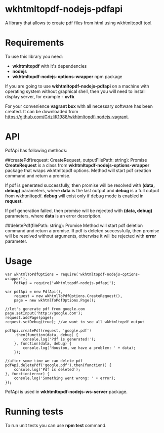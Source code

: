 # wkhtmltopdf-nodejs-pdfapi

A library that allows to create pdf files from html using wkhtmltopdf tool.

# Requirements

To use this library you need:

- **wkhtmltopdf** with it's dependencies
- **nodejs**
- **wkhtmltopdf-nodejs-options-wrapper** npm package

If you are going to use **wkhtmltopdf-nodejs-pdfapi** on a machine with operating system without graphical shell, 
then you will need to install display server, for example - **xvfb**.

For your convenience **vagrant box** with all necessary software has been created. 
It can be downloaded from https://github.com/GrizliK1988/wkhtmltopdf-nodejs-vagrant.

# API

PdfApi has following methods:

##createPdf(request: CreateRequest, outputFilePath: string): Promise
**CreateRequest** is a class from **wkhtmltopdf-nodejs-options-wrapper** package that wraps wkhtmltopdf options.
Method will start pdf creation command and return a promise.

If pdf is generated successfully, then promise will be resolved with **(data, debug)** parameters, where **data** is the last
output and **debug** is a full output from wkhtmltopdf. **debug** will exist only if debug mode is enabled in **request**.

If pdf generation failed, then promise will be rejected with **(data, debug)** parameters, where **data** is an error
description.

##deletePdf(filePath: string): Promise
Method will start pdf deletion command and return a promise.
If pdf is deleted successfully, then promise will be resolved without arguments, otherwise it will be rejected with 
**error** parameter.

# Usage

```
var wkhtmlToPdfOptions = require('wkhtmltopdf-nodejs-options-wrapper'),
    PdfApi = require('wkhtmltopdf-nodejs-pdfapi');

var pdfApi = new PdfApi(),
    request = new wkhtmlToPdfOptions.CreateRequest(),
    page = new wkhtmlToPdfOptions.Page();

//let's generate pdf from google.com
page.setInput('http://google.com');
request.addPage(page);
request.setDebug(true); //we want to see all wkhtmltopdf output

pdfApi.createPdf(request, 'google.pdf')
    .then(function(data, debug) {
        console.log('Pdf is generated!');
    }, function(data, debug) {
        console.log('Houston, we have a problem: ' + data);
    });

//after some time we can delete pdf
pdfApi.deletePdf('google.pdf').then(function() {
    console.log('Pdf is deleted');
}, function(error) {
    console.log('Something went wrong: ' + error);
});
```

PdfApi is used in **wkhtmltopdf-nodejs-ws-server** package.

# Running tests

To run unit tests you can use **npm test** command.